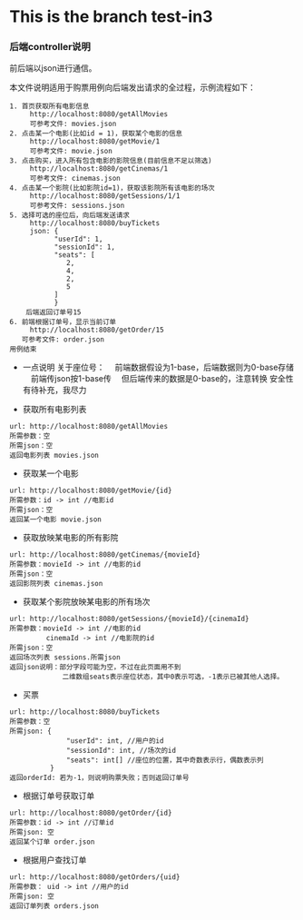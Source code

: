 # This is the branch test-in3

### 后端controller说明

前后端以json进行通信。

本文件说明适用于购票用例向后端发出请求的全过程，示例流程如下：
```
1. 首页获取所有电影信息
     http://localhost:8080/getAllMovies
     可参考文件: movies.json
2. 点击某一个电影(比如id = 1)，获取某个电影的信息
     http://localhost:8080/getMovie/1
     可参考文件: movie.json
3. 点击购买，进入所有包含电影的影院信息(目前信息不足以筛选)
     http://localhost:8080/getCinemas/1
     可参考文件: cinemas.json
4. 点击某一个影院(比如影院id=1)，获取该影院所有该电影的场次
     http://localhost:8080/getSessions/1/1
     可参考文件: sessions.json
5. 选择可选的座位后，向后端发送请求
     http://localhost:8080/buyTickets
     json: {
           "userId": 1,
           "sessionId": 1,
           "seats": [
              2,
              4,
              2,
              5
           ]
           }
    后端返回订单号15
6. 前端根据订单号，显示当前订单
     http://localhost:8080/getOrder/15
   可参考文件: order.json
用例结束
```

* 一点说明
  关于座位号：
  &emsp;前端数据假设为1-base，后端数据则为0-base存储
  &emsp;前端传json按1-base传
  &emsp;但后端传来的数据是0-base的，注意转换
  安全性有待补充，我尽力
&nbsp;

* 获取所有电影列表
```
url: http://localhost:8080/getAllMovies
所需参数：空
所需json：空
返回电影列表 movies.json
```

* 获取某一个电影
```
url: http://localhost:8080/getMovie/{id}
所需参数：id -> int //电影id
所需json：空
返回某一个电影 movie.json
```

* 获取放映某电影的所有影院
```
url: http://localhost:8080/getCinemas/{movieId}
所需参数：movieId -> int //电影的id
所需json：空
返回影院列表 cinemas.json
```

* 获取某个影院放映某电影的所有场次
```
url: http://localhost:8080/getSessions/{movieId}/{cinemaId}
所需参数：movieId -> int //电影的id
         cinemaId -> int //电影院的id
所需json：空
返回场次列表 sessions.所需json
返回json说明：部分字段可能为空，不过在此页面用不到
             二维数组seats表示座位状态，其中0表示可选，-1表示已被其他人选择。
```

* 买票
```
url: http://localhost:8080/buyTickets
所需参数：空
所需json: {
              "userId": int, //用户的id
              "sessionId": int, //场次的id
              "seats": int[] //座位的位置，其中奇数表示行，偶数表示列
          }
返回orderId: 若为-1，则说明购票失败；否则返回订单号
```

* 根据订单号获取订单
```
url: http://localhost:8080/getOrder/{id}
所需参数：id -> int //订单id
所需json: 空
返回某个订单 order.json
```

* 根据用户查找订单
```
url: http://localhost:8080/getOrders/{uid}
所需参数： uid -> int //用户的id
所需json: 空
返回订单列表 orders.json
```
